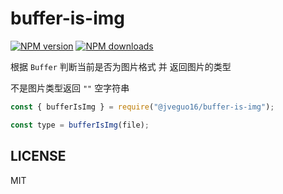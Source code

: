 # buffer-is-img

[![NPM version](https://img.shields.io/npm/v/@jveguo16/buffer-is-img.svg?style=flat)](https://npmjs.org/package/@jveguo16/buffer-is-img)
[![NPM downloads](http://img.shields.io/npm/dm/@jveguo16/buffer-is-img.svg?style=flat)](https://npmjs.org/package/@jveguo16/buffer-is-img)

根据 `Buffer` 判断当前是否为图片格式 并 返回图片的类型

不是图片类型返回 `""` 空字符串

```javascript
const { bufferIsImg } = require("@jveguo16/buffer-is-img");

const type = bufferIsImg(file);
```

## LICENSE

MIT

